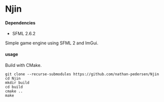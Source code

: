 # Njin 
#### Dependencies
- SFML 2.6.2

Simple game engine using SFML 2 and ImGui.

#### usage
Build with CMake.
```
git clone --recurse-submodules https://github.com/nathan-pedersen/Njin
cd Njin
mkdir build
cd build
cmake ..
make
```
